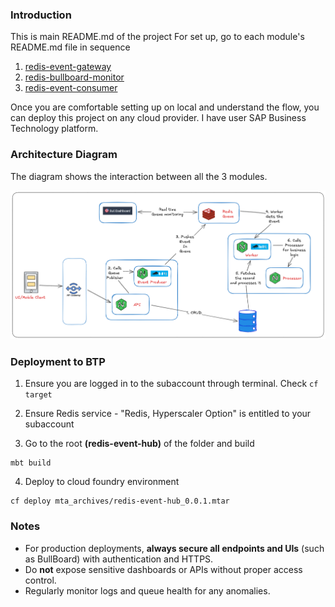 ### Introduction

This is main README.md of the project
For set up, go to each module's README.md file in sequence

1. [redis-event-gateway](/modules/redis-event-gateway/README.md)
2. [redis-bullboard-monitor](/modules/redis-bullboard-monitor/README.md)
3. [redis-event-consumer](/modules/redis-event-consumer/README.md)

Once you are comfortable setting up on local and understand the flow, you can deploy this project on
any cloud provider. I have user SAP Business Technology platform.

### Architecture Diagram

The diagram shows the interaction between all the 3 modules.

![Architecture Diagram](/modules/assets/architecture-diagram.png)

### Deployment to BTP

1. Ensure you are logged in to the subaccount through terminal. Check `cf target`

2. Ensure Redis service - "Redis, Hyperscaler Option" is entitled to your subaccount

3. Go to the root **(redis-event-hub)** of the folder and build 
```
mbt build
```

4. Deploy to cloud foundry environment
```
cf deploy mta_archives/redis-event-hub_0.0.1.mtar
```

### Notes

- For production deployments, **always secure all endpoints and UIs** (such as BullBoard) with authentication and HTTPS.
- Do **not** expose sensitive dashboards or APIs without proper access control.
- Regularly monitor logs and queue health for any anomalies.

